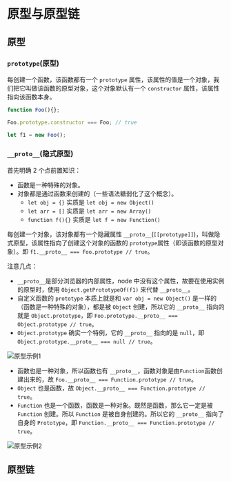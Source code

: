 # 原型与原型链

## 原型

### `prototype`(原型)

每创建一个函数，该函数都有一个 `prototype` 属性，该属性的值是一个对象，我们把它叫做该函数的原型对象，这个对象默认有一个 `constructor` 属性，该属性指向该函数本身。

```js
function Foo(){};

Foo.prototype.constructor === Foo; // true

let f1 = new Foo();

```

### `__proto__`(隐式原型)

首先明确 2 个点前置知识：

- 函数是一种特殊的对象。
- 对象都是通过函数来创建的（一些语法糖弱化了这个概念）。
    + `let obj = {}` 实质是 `let obj = new Object()`
    + `let arr = []` 实质是 `let arr = new Array()`
    + `function f(){}` 实质是 `let f = new Function()`

每创建一个对象，该对象都有一个隐藏属性 `__proto__`(`[[prototype]]`)，叫做隐式原型，该属性指向了创建这个对象的函数的 `prototype`属性（即该函数的原型对象）。即 `f1.__proto__ === Foo.prototype // true`。

注意几点：

- `__proto__`是部分浏览器的内部属性，node 中没有这个属性，故要在使用实例的原型时，使用 `Object.getPrototypeOf(f1)` 来代替 `__proto__`。
- 自定义函数的 `prototype` 本质上就是和 `var obj = new Object()` 是一样的（函数是一种特殊的对象），都是被 `Object` 创建，所以它的 `__proto__` 指向的就是 `Object.prototype`，即 `Foo.prototype.__proto__ === Object.prototype // true`。
- `Object.prototype` 确实一个特例，它的 `__proto__` 指向的是 `null`，即 `Object.prototype.__proto__ === null // true`。

![原型示例1](http://oixvuz0x6.bkt.clouddn.com/181510403153733.png)

- 函数也是一种对象，所以函数也有 `__proto__`，函数对象是由`Function`函数创建出来的，故 `Foo.__proto__ === Function.prototype // true`。
- `Object` 也是函数，故 `Object.__proto__ === Function.prototype // true`。
- `Function` 也是一个函数，函数是一种对象。既然是函数，那么它一定是被 `Function` 创建。所以 `Function` 是被自身创建的。所以它的 `__proto__` 指向了自身的 `Prototype`，即 `Function.__proto__ === Function.prototype // true`。

![原型示例2](http://oixvuz0x6.bkt.clouddn.com/181512068463597.png)

## 原型链